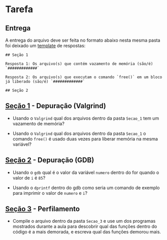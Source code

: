 # Tarefa

## Entrega

A entrega do arquivo deve ser feita no formato abaixo nesta mesma pasta foi deixado um [template](./template.md) de respostas:

```
## Seção 1

Resposta 1: Os arquivo(s) que contém vazamento de memória (são/é) `#############`

Resposta 2: Os arquivo(s) que executam o comando `free()` em um bloco já liberado (são/é) `#############`

## Seção 2

```

## [Seção 1](./Secao_1) - Depuração (Valgrind)

* Usando o `Valgrind` qual dos arquivos dentro da pasta `Secao_1` tem um vazamento de memória?

* Usando o `Valgrind` qual dos arquivos dentro da pasta `Secao_1` o comando `free()` é usado duas vezes para liberar memória na mesma variável?

## [Seção 2](./Secao_2) - Depuração (GDB)

* Usando o `gdb` qual é o valor da variável `numero` dentro do for quando o valor de `i` é `85`?

* Usando o `dprintf` dentro do gdb como seria um comando de exemplo para imprimir o valor de `numero` e `i`?

## [Seção 3](./Secao_3) - Perfilamento

* Compile o arquivo dentro da pasta `Secao_3` e use um dos programas mostrados durante a aula para descobrir qual das funções dentro do código é a mais demorada, e escreva qual das funções demorou mais.
